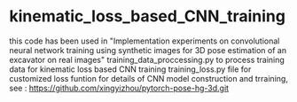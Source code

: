 # kinematic_loss_based_CNN_training
this code has been used in "Implementation experiments on convolutional neural network training using synthetic images for 3D pose estimation of an excavator on real images"
 training_data_proccessing.py to process training data for kinematic loss based CNN training
 training_loss.py file for customized loss funtion
 for details of CNN model construction and trraining, see : https://github.com/xingyizhou/pytorch-pose-hg-3d.git
